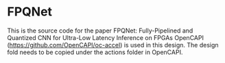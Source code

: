 # FPQNet
This is the source code for the paper FPQNet: Fully-Pipelined and Quantized CNN for Ultra-Low Latency Inference on FPGAs
OpenCAPI (https://github.com/OpenCAPI/oc-accel) is used in this design.
The design fold needs to be copied under the actions folder in OpenCAPI.

